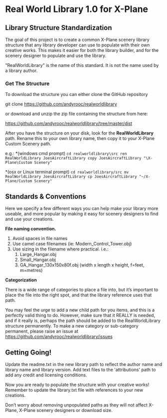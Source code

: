 # Real World Library 1.0 for X-Plane

## Library Structure Standardization

The goal of this project is to create a common X-Plane scenery library structure that any library developer can use to populate with their own creative works. This makes it easier for both the library builder, and for the scenery designer to populate and use the library.

"RealWorldLibrary" is the name of this standard. It is not the name used by a library author.

### Get The Structure

To download the structure you can either clone the GitHub repository 

git clone https://github.com/andyrooc/realworldlibrary

or download and unzip the zip file containing the structure from here:

https://github.com/andyrooc/realworldlibrary/tree/master/dist

After you have the structure on your disk, look for the **RealWorldLibrary** path. Rename this to your own library name, then copy it to your X-Plane Custom Scenery path.


e.g.:
*(windows cmd prompt)
`cd realworldlibrary\src
ren RealWorldLibrary JoesAircraftLibrary
copy JoesAircraftLibrary "\X-Plane\Custom Scenery"`

*(osx or Linux terminal prompt)
`cd realworldlibrary/src
mv RealWorldLibrary JoesAircraftLibrary
cp JoesAircraftLibrary "~/X-Plane/Custom Scenery"`

## Standards & Conventions

Here we specify a few different ways you can help make your library more useable, and more popular by making it easy for scenery designers to find and use your creations.

**File naming convention.**

1. Avoid spaces in file names
2. Use camel case filenames (ie: Modern_Control_Tower.obj)
3. Use sizing in the filename where practical. i.e.:
    1. Large_Hangar.obj
    2. Small_Hangar.obj
    3. GA_Hangar_130x150x80f.obj   (width x length x height, f=feet, m=metres)

**Categorization**

There is a wide range of categories to place a file into, but it’s important to place the file into the right spot, and that the library reference uses that path.

You may feel the urge to add a new child path for you items, and this is a perfectly valid thing to do. However, make sure that it REALLY is needed, and if it really is, perhaps the path should be added to the RealWorldLibrary structure permanently. To make a new category or sub-category permanent, please raise an issue at https://github.com/andyrooc/realworldlibrary/issues

## Getting Going!

Update the readme.txt in the new library path to reflect the author name and library name and library version.
Add text files to the 'attributions' path to add any credit and licensing conditions.

Now you are ready to populate the structure with your creative works! Remember to update the library.txt file with references to your new creations.

Don’t worry about removing unpopulated paths as they will not affect X-Plane, X-Plane scenery designers or download size.
